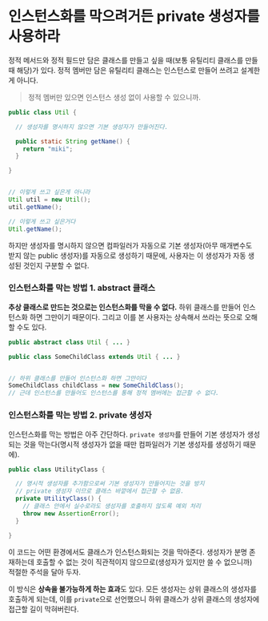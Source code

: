# 인스턴스화를 막으려거든 private 생성자를 사용하라

정적 메서드와 정적 필드만 담은 클래스를 만들고 싶을 때(보통 유틸리티 클래스를 만들 때 해당)가 있다.
정적 멤버만 담은 유틸리티 클래스는 인스턴스로 만들어 쓰려고 설계한 게 아니다.

> 정적 멤버만 있으면 인스턴스 생성 없이 사용할 수 있으니까.

```java
public class Util {

  // 생성자를 명시하지 않으면 기본 생성자가 만들어진다.

  public static String getName() {
    return "miki";
  }

}


// 이렇게 쓰고 싶은게 아니라
Util util = new Util();
util.getName();

// 이렇게 쓰고 싶은거다
Util.getName();
```

하지만 생성자를 명시하지 않으면 컴파일러가 자동으로 기본 생성자(아무 매개변수도 받지 않는 public 생성자)를 자동으로 생성하기 때문에, 사용자는 이 생성자가 자동 생성된 것인지 구분할 수 없다.

### 인스턴스화를 막는 방법 1. abstract 클래스

**추상 클래스로 만드는 것으로는 인스턴스화를 막을 수 없다.** 하위 클래스를 만들어 인스턴스화 하면 그만이기 때문이다. 그리고 이를 본 사용자는 상속해서 쓰라는 뜻으로 오해할 수도 있다.

```java
public abstract class Util { ... }

public class SomeChildClass extends Util { ... }


// 하위 클래스를 만들어 인스턴스화 하면 그만이다
SomeChildClass childClass = new SomeChildClass();
// 근데 인스턴스를 만들어도 인스턴스를 통해 정적 멤버에는 접근할 수 없다.
```

### 인스턴스화를 막는 방법 2. private 생성자

인스턴스화를 막는 방법은 아주 간단하다. `private 생성자`를 만들어 기본 생성자가 생성되는 것을 막는다(명시적 생성자가 없을 때만 컴파일러가 기본 생성자를 생성하기 때문에).

```java
public class UtilityClass {

  // 명시적 생성자를 추가함으로써 기본 생성자가 만들어지는 것을 방지
  // private 생성자 이므로 클래스 바깥에서 접근할 수 없음.
  private UtilityClass() {
    // 클래스 안에서 실수로라도 생성자를 호출하지 않도록 예외 처리
    throw new AssertionError();
  }

}
```

이 코드는 어떤 환경에서도 클래스가 인스턴스화되는 것을 막아준다.
생성자가 분명 존재하는데 호출할 수 없는 것이 직관적이지 않으므로(생성자가 있지만 쓸 수 없으니까) 적절한 주석을 달아 두자.

이 방식은 **상속을 불가능하게 하는 효과**도 있다. 모든 생성자는 상위 클래스의 생성자를 호출하게 되는데, 이를 `private`으로 선언했으니 하위 클래스가 상위 클래스의 생성자에 접근할 길이 막혀버린다.
